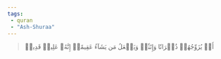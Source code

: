 ```yaml
---
tags: 
 - quran 
 - "Ash-Shuraa"
---
```


> أَوۡ يُزَوِّجُهُمۡ ذُكۡرَانٗا وَإِنَٰثٗاۖ وَيَجۡعَلُ مَن يَشَآءُ عَقِيمًاۚ إِنَّهُۥ عَلِيمٞ قَدِيرٞ
